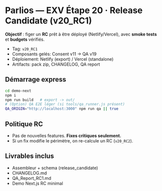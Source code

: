 # Parlios — EXV Étape 20 · Release Candidate (v20_RC1)

**Objectif** : figer un **RC** prêt à être déployé (Netlify/Vercel), avec **smoke tests** et **budgets** vérifiés.
- Tag: `v20_RC1`
- Composants gelés: Consent v11 → QA v19
- Déploiement: Netlify (export) / Vercel (standalone)
- Artifacts: pack zip, CHANGELOG, QA report

## Démarrage express
```bash
cd demo-next
npm i
npm run build   # export -> out/
# (Option) QA E2E léger (si tools/qa_runner.js présent)
QA_ORIGIN="http://localhost:3000" npm run qa || true
```

## Politique RC
- Pas de nouvelles features. **Fixes critiques seulement.**
- Si un fix modifie le périmètre, on re-calcule un RC (`v20_RC2`).

## Livrables inclus
- Assembleur + schema (release_candidate)
- CHANGELOG.md
- QA_Report_RC1.md
- Demo Next.js RC minimal
